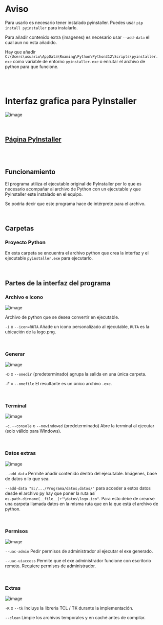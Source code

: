 
# Aviso
Para usarlo es necesario tener instalado pyinstaller. Puedes usar `pip install pyinstaller` para instalarlo.

Para añadir contenido extra (imagenes) es necesario usar `--add-data` el cual aun no esta añadido.

Hay que añadir `C:\Users\usuario\AppData\Roaming\Python\Python312\Scripts\pyinstaller.exe` como variable de entorno `pyinstaller.exe` o enrutar el archivo de python para que funcione.


<br><br>

# Interfaz grafica para PyInstaller

![image](https://user-images.githubusercontent.com/54257745/181665000-6c8d2271-e4fb-4255-9be1-d27544c0b4be.png)

<br>

## [Página PyInstaller](https://pypi.org/project/pyinstaller/)

<br><br>

## Funcionamiento

El programa utiliza el ejecutable original de PyInstaller por lo que es necesario acompañar al archivo de Python con un ejecutable y que PyInstaller este instalado en el equipo.

Se podría decir que este programa hace de intérprete para el archivo.

<br>

## Carpetas

### Proyecto Python

En esta carpeta se encuentra el archivo python que crea la interfaz y el ejecutable `pyinstaller.exe` para ejecutarlo.

<br>

## Partes de la interfaz del programa

### Archivo e Icono

![image](https://user-images.githubusercontent.com/54257745/164698163-fc6285ab-7f63-43f1-9020-f3a7ef17a48e.png)

Archivo de python que se desea convertir en ejecutable.

`-i` o `--icon=RUTA` Añade un icono personalizado al ejecutable, `RUTA` es la ubicación de la logo.png.

<br>

### Generar

![image](https://user-images.githubusercontent.com/54257745/181665082-f09c7cae-ca4b-495d-b975-08613d8d0f5e.png)

`-D` o `--onedir` (predeterminado) agrupa la salida en una única carpeta.

`-F` o `--onefile` El resultante es un único archivo `.exe`.

<br>

### Terminal

![image](https://user-images.githubusercontent.com/54257745/181665254-df66ec38-9eef-455d-a1cc-3926837d48f0.png)

`-c`, `--console` o `--nowindowed` (predeterminado) Abre la terminal al ejecutar (solo válido para Windows).

<br>

### Datos extras

![image](https://user-images.githubusercontent.com/54257745/181665336-00f92082-07ad-4e59-878f-9f08f0105609.png)

`--add-data` Permite añadir contenido dentro del ejecutable. Imágenes, base de datos o lo que sea.

`--add-data "E:/.../Programa/datos;datos/"` para acceder a estos datos desde el archivo py hay que poner la ruta así `os.path.dirname(__file__)+"\datos\logo.ico"`. Para esto debe de crearse una carpeta llamada datos en la misma ruta que en la que está el archivo de python.

<br>

### Permisos

![image](https://user-images.githubusercontent.com/54257745/164698656-743caca6-016b-4c0c-b26d-096f7801fced.png)

`--uac-admin` Pedir permisos de administrador al ejecutar el exe generado.

`--uac-uiaccess` Permite que el exe administrador funcione con escritorio remoto. Requiere permisos de administrador.

<br>

### Extras

![image](https://user-images.githubusercontent.com/54257745/164698734-015d0997-c39d-48a9-b803-9411203ad385.png)

`-K` o `--tk` Incluye la librería TCL / TK durante la implementación.

`--clean` Limpie los archivos temporales y en caché antes de compilar.


